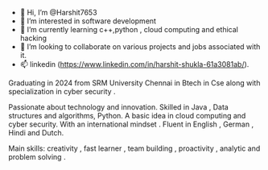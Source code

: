 - 👋 Hi, I’m @Harshit7653
- 👀 I’m interested in software development
- 🌱 I’m currently learning c++,python , cloud computing and ethical hacking
- 💞️ I’m looking to collaborate on various projects and jobs associated with it.
- 📫 linkedin (https://www.linkedin.com/in/harshit-shukla-61a3081ab/).

<!---
Harshit7653/Harshit7653 is a ✨ special ✨ repository because its `README.md` (this file) appears on your GitHub profile.
You can click the Preview link to take a look at your changes.
--->
Graduating in 2024 from SRM University Chennai in Btech in Cse along with specialization in cyber security .

Passionate about technology and innovation.
Skilled in Java , Data structures and algorithms, Python.
A basic idea in cloud computing and cyber security.
With an international mindset . 
Fluent in English , German , Hindi and Dutch.

Main skills: creativity , fast learner , team building , proactivity , analytic and problem solving .

